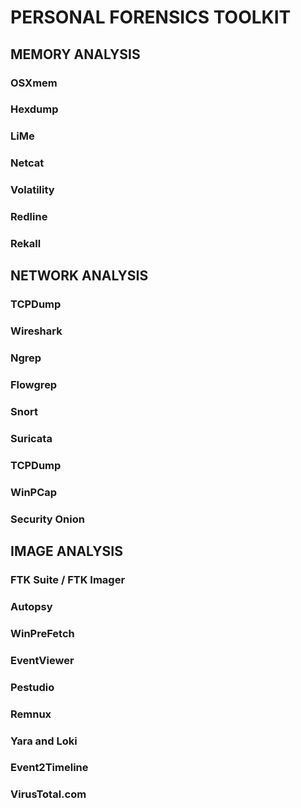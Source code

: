 # PERSONAL FORENSICS TOOLKIT

## MEMORY ANALYSIS
### OSXmem
### Hexdump
### LiMe
### Netcat
### Volatility
### Redline
### Rekall

## NETWORK ANALYSIS
### TCPDump
### Wireshark
### Ngrep
### Flowgrep
### Snort
### Suricata
### TCPDump 
### WinPCap
### Security Onion

## IMAGE ANALYSIS
### FTK Suite / FTK Imager
### Autopsy
### WinPreFetch
### EventViewer
### Pestudio
### Remnux
### Yara and Loki
### Event2Timeline
### VirusTotal.com
